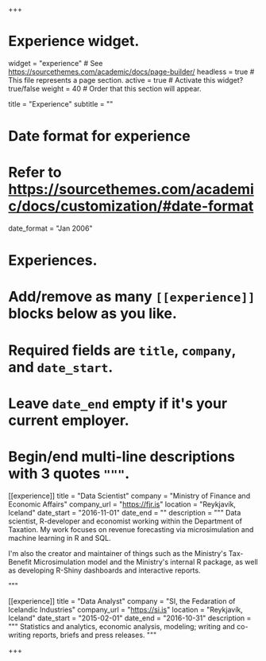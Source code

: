 +++
# Experience widget.
widget = "experience"  # See https://sourcethemes.com/academic/docs/page-builder/
headless = true  # This file represents a page section.
active = true  # Activate this widget? true/false
weight = 40  # Order that this section will appear.

title = "Experience"
subtitle = ""

# Date format for experience
#   Refer to https://sourcethemes.com/academic/docs/customization/#date-format
date_format = "Jan 2006"

# Experiences.
#   Add/remove as many `[[experience]]` blocks below as you like.
#   Required fields are `title`, `company`, and `date_start`.
#   Leave `date_end` empty if it's your current employer.
#   Begin/end multi-line descriptions with 3 quotes `"""`.
[[experience]]
  title = "Data Scientist"
  company = "Ministry of Finance and Economic Affairs"
  company_url = "https://fjr.is"
  location = "Reykjavík, Iceland"
  date_start = "2016-11-01"
  date_end = ""
  description = """
Data scientist, R-developer and economist working within the Department of Taxation. My work focuses on revenue forecasting via microsimulation and machine learning in R and SQL. 

I'm also the creator and maintainer of things such as the Ministry's Tax-Benefit Microsimulation model and the Ministry's internal R package, as well as developing R-Shiny dashboards and interactive reports.


  """

[[experience]]
  title = "Data Analyst"
  company = "SI, the Fedaration of Icelandic Industries"
  company_url = "https://si.is"
  location = "Reykjavík, Iceland"
  date_start = "2015-02-01"
  date_end = "2016-10-31"
  description = """
  Statistics and analytics, economic analysis, modeling; writing and co-writing reports, briefs and press releases.
"""


+++

